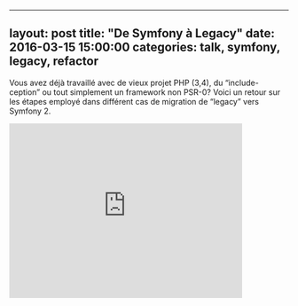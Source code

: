 ---
layout: post
title:  "De Symfony à Legacy"
date:   2016-03-15 15:00:00
categories: talk, symfony, legacy, refactor
-------------------------------------------
Vous avez déjà travaillé avec de vieux projet PHP (3,4), du “include-ception” ou tout simplement un framework non PSR-0? 
Voici un retour sur les étapes employé dans différent cas de migration de “legacy” vers Symfony 2.

<iframe width="420" height="315" src="http://www.youtube.com/embed/vSJr3t43Q1c" frameborder="0" allowfullscreen></iframe>
